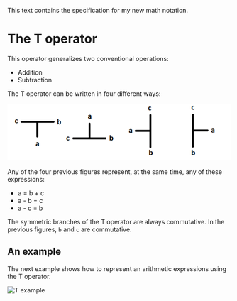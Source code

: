 This text contains the specification for
my new math notation.

The T operator
==============
This operator generalizes two conventional operations:
* Addition
* Subtraction

The T operator can be written in four different ways:

![T operator](Graphics/T_operator.png)

Any of the four previous figures represent, at the same time,
any of these expressions:
* a = b + c
* a - b = c
* a - c = b

The symmetric branches of the T operator are always commutative.
In the previous figures, `b` and `c` are commutative.

An example
----------
The next example shows how to represent an arithmetic expressions
using the T operator.

![T example](Graphics/T_examples.png)